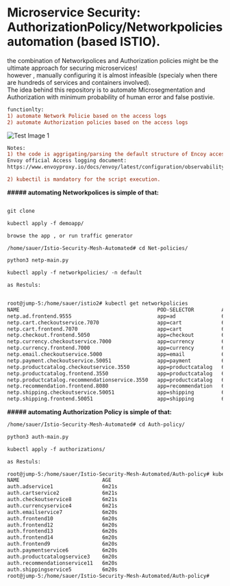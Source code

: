 #  Microservice Security:  AuthorizationPolicy/Networkpolicies automation (based ISTIO).

the combination of Networkpolices and Authorization policies might be the ultimate approach for securing microservices! <br/>
however , manually configuring it is almost infeasible (specialy when there are hundreds of services and containers involved). <br/>
The idea behind this repository is to automate Microsegmentation and Authorization with minimum probability of human error and false postivie.   <br/>

```diff
functionlty:  
1) automate Network Policie based on the access logs  
2) automate Authorization policies based on the access logs  
```
![Test Image 1](https://github.com/assafsauer/Istio-sec-automation/blob/main/istio%20diagram%202.png) 



```diff
Notes:
1) the code is aggrigating/parsing the default structure of Encoy access log , Customising the istio access logs , might damage the script.
Envoy official Access logging document: 
https://www.envoyproxy.io/docs/envoy/latest/configuration/observability/access_log/usage#default-format-string

2) kubectil is mandatory for the script execution. 

```

**##### automating Networkpolices is simple of that:** 
```diff

git clone 

kubectl apply -f demoapp/

browse the app , or run traffic generator 

/home/sauer/Istio-Security-Mesh-Automated# cd Net-policies/

python3 netp-main.py

kubectl apply -f networkpolicies/ -n default

as Restuls:


root@jump-5:/home/sauer/istio2# kubectl get networkpolicies
NAME                                             POD-SELECTOR         AGE
netp.ad.frontend.9555                            app=ad               6s
netp.cart.checkoutservice.7070                   app=cart             6s
netp.cart.frontend.7070                          app=cart             6s
netp.checkout.frontend.5050                      app=checkout         6s
netp.currency.checkoutservice.7000               app=currency         6s
netp.currency.frontend.7000                      app=currency         6s
netp.email.checkoutservice.5000                  app=email            6s
netp.payment.checkoutservice.50051               app=payment          6s
netp.productcatalog.checkoutservice.3550         app=productcatalog   6s
netp.productcatalog.frontend.3550                app=productcatalog   6s
netp.productcatalog.recommendationservice.3550   app=productcatalog   6s
netp.recommendation.frontend.8080                app=recommendation   6s
netp.shipping.checkoutservice.50051              app=shipping         6s
netp.shipping.frontend.50051                     app=shipping         6s
```


**##### automating Authorization Policy is simple of that:** 
```diff
/home/sauer/Istio-Security-Mesh-Automated# cd Auth-policy/

python3 auth-main.py

kubectl apply -f authorizations/

as Restuls:

root@jump-5:/home/sauer/Istio-Security-Mesh-Automated/Auth-policy# kubectl get AuthorizationPolicy
NAME                           AGE
auth.adservice1                6m21s
auth.cartservice2              6m21s
auth.checkoutservice8          6m21s
auth.currencyservice4          6m21s
auth.emailservice7             6m20s
auth.frontend10                6m20s
auth.frontend12                6m20s
auth.frontend13                6m20s
auth.frontend14                6m20s
auth.frontend9                 6m20s
auth.paymentservice6           6m20s
auth.productcatalogservice3    6m20s
auth.recommendationservice11   6m20s
auth.shippingservice5          6m20s
root@jump-5:/home/sauer/Istio-Security-Mesh-Automated/Auth-policy# 
```
